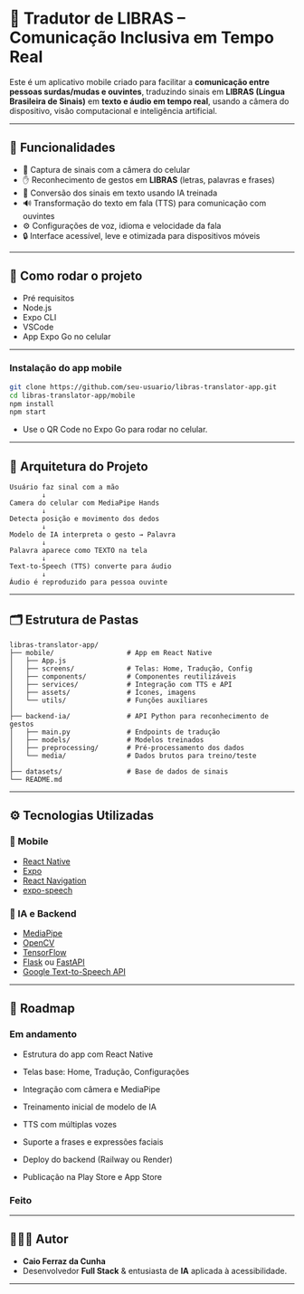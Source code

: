 # 🤟 Tradutor de LIBRAS – Comunicação Inclusiva em Tempo Real

Este é um aplicativo mobile criado para facilitar a **comunicação entre pessoas surdas/mudas e ouvintes**, traduzindo sinais em **LIBRAS (Língua Brasileira de Sinais)** em **texto e áudio em tempo real**, usando a câmera do dispositivo, visão computacional e inteligência artificial.

---

## 📱 Funcionalidades

- 📸 Captura de sinais com a câmera do celular
- ✋ Reconhecimento de gestos em **LIBRAS** (letras, palavras e frases)
- 🧠 Conversão dos sinais em texto usando IA treinada
- 🔊 Transformação do texto em fala (TTS) para comunicação com ouvintes
- ⚙️ Configurações de voz, idioma e velocidade da fala
- 🔒 Interface acessível, leve e otimizada para dispositivos móveis

---
## 🚀 Como rodar o projeto
- Pré requisitos 
 - Node.js
 - Expo CLI
 - VSCode
 - App Expo Go no celular
---
 ### Instalação do app mobile
 ```bash
 git clone https://github.com/seu-usuario/libras-translator-app.git
 cd libras-translator-app/mobile
 npm install
 npm start 
 ```
 - Use o QR Code no Expo Go para rodar no celular.
---

## 🧠 Arquitetura do Projeto

```text
Usuário faz sinal com a mão
        ↓
Camera do celular com MediaPipe Hands
        ↓
Detecta posição e movimento dos dedos
        ↓
Modelo de IA interpreta o gesto → Palavra
        ↓
Palavra aparece como TEXTO na tela
        ↓
Text-to-Speech (TTS) converte para áudio
        ↓
Áudio é reproduzido para pessoa ouvinte 
```
---

## 🗂️ Estrutura de Pastas

```text
libras-translator-app/
├── mobile/                  # App em React Native
│   ├── App.js
│   ├── screens/             # Telas: Home, Tradução, Config
│   ├── components/          # Componentes reutilizáveis
│   ├── services/            # Integração com TTS e API
│   ├── assets/              # Ícones, imagens
│   └── utils/               # Funções auxiliares
│
├── backend-ia/              # API Python para reconhecimento de gestos
│   ├── main.py              # Endpoints de tradução
│   ├── models/              # Modelos treinados
│   ├── preprocessing/       # Pré-processamento dos dados
│   └── media/               # Dados brutos para treino/teste
│
├── datasets/                # Base de dados de sinais
└── README.md
```
---
## ⚙️ Tecnologias Utilizadas

### 📱 Mobile
- [React Native](https://reactnative.dev/)
- [Expo](https://expo.dev/)
- [React Navigation](https://reactnavigation.org/)
- [expo-speech](https://docs.expo.dev/versions/latest/sdk/speech/)

### 🧠 IA e Backend
- [MediaPipe](https://google.github.io/mediapipe/)
- [OpenCV](https://opencv.org/)
- [TensorFlow](https://www.tensorflow.org/)
- [Flask](https://flask.palletsprojects.com/) ou [FastAPI](https://fastapi.tiangolo.com/)
- [Google Text-to-Speech API](https://cloud.google.com/text-to-speech)
---
## 📌 Roadmap
### Em andamento
 - Estrutura do app com React Native 

 - Telas base: Home, Tradução, Configurações

 - Integração com câmera e MediaPipe

 - Treinamento inicial de modelo de IA

 - TTS com múltiplas vozes

 - Suporte a frases e expressões faciais

 - Deploy do backend (Railway ou Render)

 - Publicação na Play Store e App Store
### Feito

---

## 🧑🏻‍💻 Autor
- **Caio Ferraz da Cunha**
- Desenvolvedor **Full Stack** & entusiasta de **IA** aplicada à acessibilidade.
---